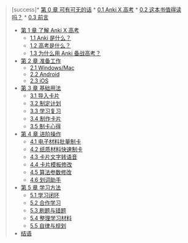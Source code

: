 >[success]* [第 0 章 可有可无的话](nothing/nothing.md)
>     * [0.1 Anki X 高考](nothing/anki-x-gaokao.md)
>     * [0.2 这本书值得读吗？](nothing/is-this-book-worth-reading.md)
>     * [0.3 前言](nothing/introduction.md)
> * [第 1 章 了解 Anki X 高考](learn-about-anki/learn-about-anki.md)
>     * [1.1 Anki 是什么？](learn-about-anki/what-is-anki.md)
>     * [1.2 高考是什么？](learn-about-anki/what-is-gaokao.md)
>     * [1.3 为什么用 Anki 备战高考？](learn-about-anki/why-use-anki-to-prepare-for-gaokao.md)
> * [第 2 章 准备工作](preparations/preparations.md)
>     * [2.1 Windows/Mac](preparations/windows-or-mac.md)
>     * [2.2 Android](preparations/android.md)
>     * [2.3 iOS](preparations/ios.md)
> * [第 3 章 基础用法](basic-usage/basic-usage.md)
>     * [3.1 导入卡片](basic-usage/import-cards.md)
>     * [3.2 制定计划](basic-usage/make-plans.md)
>     * [3.3 学习复习](basic-usage/study-and-review.md)
>     * [3.4 制作卡片](basic-usage/make-cards.md)
>     * [3.5 制卡心得](basic-usage/experience-of-make-cards.md)
> * [第 4 章 进阶操作](advanced-operation/advanced-operation.md)
>     * [4.1 电子材料批量制卡](advanced-operation/electronic-document.md)
>     * [4.2 纸质材料快速制卡](advanced-operation/paper-document.md)
>     * [4.3 卡片文字转语音](advanced-operation/text-to-speech.md)
>     * [4.4 卡片模板修改](advanced-operation/modify-template.md)
>     * [4.5 算法参数修改](advanced-operation/modify-parameter.md)
>     * [4.6 划词助手](advanced-operation/assistant.md)
> * [第 5 章 学习方法](the-way-to-study/the-way-to-study.md)
>     * [5.1 学习闭环](the-way-to-study/circle-of-study.md)
>     * [5.2 合作学习](the-way-to-study/study-team.md)
>     * [5.3 刷题与错题](the-way-to-study/prectise-make-perfect.md)
>     * [5.4 整理学习材料](the-way-to-study/sort-out-the-study-material.md)
>     * [5.5 自律与规划](the-way-to-study/self-regulation-and-arrangement.md)
> * [结语](ending.md)
> 